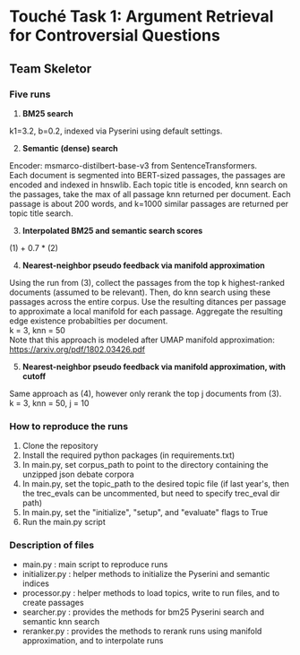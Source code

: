 # Touché Task 1: Argument Retrieval for Controversial Questions
## Team Skeletor

### Five runs
1) **BM25 search**

k1=3.2, b=0.2, indexed via Pyserini using default settings.

2) **Semantic (dense) search**

Encoder: msmarco-distilbert-base-v3 from SentenceTransformers.<br />
Each document is segmented into BERT-sized passages, the passages are encoded and indexed in hnswlib.
Each topic title is encoded, knn search on the passages, take the max of all passage knn returned per document.
Each passage is about 200 words, and k=1000 similar passages are returned per topic title search.


3) **Interpolated BM25 and semantic search scores**

(1) + 0.7 * (2)


4) **Nearest-neighbor pseudo feedback via manifold approximation**

Using the run from (3), collect the passages from the top k highest-ranked documents (assumed to be relevant).
Then, do knn search using these passages across the entire corpus. Use the resulting ditances per passage to approximate
a local manifold for each passage. Aggregate the resulting edge existence probabilties per document.<br />
k = 3, knn = 50<br />
Note that this approach is modeled after UMAP manifold approximation: https://arxiv.org/pdf/1802.03426.pdf


5) **Nearest-neighbor pseudo feedback via manifold approximation, with cutoff**

Same approach as (4), however only rerank the top j documents from (3).<br />
k = 3, knn = 50, j = 10

### How to reproduce the runs
1) Clone the repository
2) Install the required python packages (in requirements.txt)
3) In main.py, set corpus_path to point to the directory containing the unzipped json debate corpora
4) In main.py, set the topic_path to the desired topic file (if last year's, then the trec_evals can be uncommented, but need to specify trec_eval dir path)
5) In main.py, set the "initialize", "setup", and "evaluate" flags to True 
6) Run the main.py script

### Description of files
- main.py : main script to reproduce runs
- initializer.py : helper methods to initialize the Pyserini and semantic indices
- processor.py : helper methods to load topics, write to run files, and to create passages
- searcher.py : provides the methods for bm25 Pyserini search and semantic knn search
- reranker.py : provides the methods to rerank runs using manifold approximation, and to interpolate runs